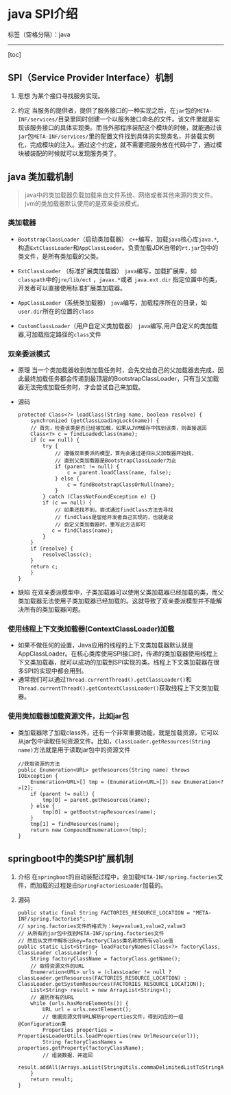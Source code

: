 ﻿# java SPI介绍

标签（空格分隔）：java

---

[toc]

## SPI（Service Provider Interface）机制

1. 思想
为某个接口寻找服务实现。

1. 约定
当服务的提供者，提供了服务接口的一种实现之后，在`jar`包的`META-INF/services/`目录里同时创建一个以服务接口命名的文件。该文件里就是实现该服务接口的具体实现类。而当外部程序装配这个模块的时候，就能通过该`jar`包`META-INF/services/`里的配置文件找到具体的实现类名，并装载实例化，完成模块的注入。通过这个约定，就不需要把服务放在代码中了，通过模块被装配的时候就可以发现服务类了。

## java 类加载机制
> java中的类加载器负载加载来自文件系统、网络或者其他来源的类文件。jvm的类加载器默认使用的是双亲委派模式。

### 类加载器
- `BootstrapClassLoader`（启动类加载器）
`c++`编写，加载`java`核心库`java.*`,构造`ExtClassLoader`和`AppClassLoader`。负责加载JDK自带的`rt.jar`包中的类文件，是所有类加载的父类。

- `ExtClassLoader` （标准扩展类加载器）
`java`编写，加载扩展库，如`classpath`中的`jre/lib/ect` ，`javax.*`或者
`java.ext.dir` 指定位置中的类，开发者可以直接使用标准扩展类加载器。

- `AppClassLoader`（系统类加载器）
`java`编写，加载程序所在的目录，如`user.dir`所在的位置的`class`

- `CustomClassLoader`（用户自定义类加载器）
`java`编写,用户自定义的类加载器,可加载指定路径的`class`文件

### 双亲委派模式
- 原理
当一个类加载器收到类加载任务时，会先交给自己的父加载器去完成，因此最终加载任务都会传递到最顶层的BootstrapClassLoader，只有当父加载器无法完成加载任务时，才会尝试自己来加载。

- 源码
    ```
    protected Class<?> loadClass(String name, boolean resolve) {
        synchronized (getClassLoadingLock(name)) {
        // 首先，检查该类是否已经被加载，如果从JVM缓存中找到该类，则直接返回
        Class<?> c = findLoadedClass(name);
        if (c == null) {
            try {
                // 遵循双亲委派的模型，首先会通过递归从父加载器开始找，
                // 直到父类加载器是BootstrapClassLoader为止
                if (parent != null) {
                    c = parent.loadClass(name, false);
                } else {
                    c = findBootstrapClassOrNull(name);
                }
            } catch (ClassNotFoundException e) {}
            if (c == null) {
                // 如果还找不到，尝试通过findClass方法去寻找
                // findClass是留给开发者自己实现的，也就是说
                // 自定义类加载器时，重写此方法即可
               c = findClass(name);
            }
        }
        if (resolve) {
            resolveClass(c);
        }
        return c;
        }
    }
    ```
- 缺陷
在双亲委派模型中，子类加载器可以使用父类加载器已经加载的类，而父类加载器无法使用子类加载器已经加载的。这就导致了双亲委派模型并不能解决所有的类加载器问题。

### 使用线程上下文类加载器(ContextClassLoader)加载
- 如果不做任何的设置，Java应用的线程的上下文类加载器默认就是AppClassLoader。在核心类库使用SPI接口时，传递的类加载器使用线程上下文类加载器，就可以成功的加载到SPI实现的类。线程上下文类加载器在很多SPI的实现中都会用到。
- 通常我们可以通过`Thread.currentThread().getClassLoader()`和`Thread.currentThread().getContextClassLoader()`获取线程上下文类加载器。

### 使用类加载器加载资源文件，比如jar包

- 类加载器除了加载class外，还有一个非常重要功能，就是加载资源，它可以从jar包中读取任何资源文件。比如，`ClassLoader.getResources(String name)`方法就是用于读取jar包中的资源文件

    ```
    //获取资源的方法
    public Enumeration<URL> getResources(String name) throws IOException {
        Enumeration<URL>[] tmp = (Enumeration<URL>[]) new Enumeration<?>[2];
        if (parent != null) {
            tmp[0] = parent.getResources(name);
        } else {
            tmp[0] = getBootstrapResources(name);
        }
        tmp[1] = findResources(name);
        return new CompoundEnumeration<>(tmp);
    }
    ```

## springboot中的类SPI扩展机制

1. 介绍
在`springboot`的自动装配过程中，会加载`META-INF/spring.factories`文件，而加载的过程是由`SpringFactoriesLoader`加载的。

1. 源码

    ```
    public static final String FACTORIES_RESOURCE_LOCATION = "META-INF/spring.factories";
    // spring.factories文件的格式为：key=value1,value2,value3
    // 从所有的jar包中找到META-INF/spring.factories文件
    // 然后从文件中解析出key=factoryClass类名称的所有value值
    public static List<String> loadFactoryNames(Class<?> factoryClass, ClassLoader classLoader) {
        String factoryClassName = factoryClass.getName();
        // 取得资源文件的URL
        Enumeration<URL> urls = (classLoader != null ? classLoader.getResources(FACTORIES_RESOURCE_LOCATION) : ClassLoader.getSystemResources(FACTORIES_RESOURCE_LOCATION));
        List<String> result = new ArrayList<String>();
        // 遍历所有的URL
        while (urls.hasMoreElements()) {
            URL url = urls.nextElement();
            // 根据资源文件URL解析properties文件，得到对应的一组@Configuration类
            Properties properties = PropertiesLoaderUtils.loadProperties(new UrlResource(url));
            String factoryClassNames = properties.getProperty(factoryClassName);
            // 组装数据，并返回
            result.addAll(Arrays.asList(StringUtils.commaDelimitedListToStringArray(factoryClassNames)));
        }
        return result;
    }
    ```




